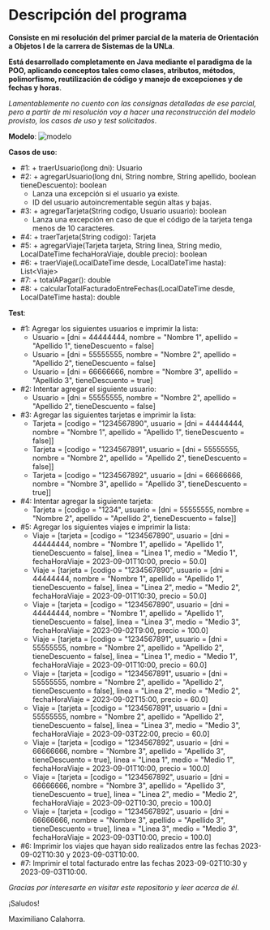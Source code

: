 # Descripción del programa
**Consiste en mi resolución del primer parcial de la materia de Orientación a Objetos I de la carrera de Sistemas de la UNLa**.

**Está desarrollado completamente en Java mediante el paradigma de la POO, aplicando conceptos tales como clases, atributos, métodos, polimorfismo, reutilización de código y manejo de excepciones y de fechas y horas**.

*Lamentablemente no cuento con las consignas detalladas de ese parcial, pero a partir de mi resolución voy a hacer una reconstrucción del modelo provisto, los casos de uso y test solicitados*.

**Modelo**:
![modelo](https://github.com/MaximilianoCalahorra/Primer_Parcial/assets/152804837/7694adca-5446-4155-9a49-0bcb1a552dc2)

**Casos de uso**:
- #1: + traerUsuario(long dni): Usuario 
- #2: + agregarUsuario(long dni, String nombre, String apellido, boolean tieneDescuento): boolean
  - Lanza una excepción si el usuario ya existe.
  - ID del usuario autoincrementable según altas y bajas.
- #3: + agregarTarjeta(String codigo, Usuario usuario): boolean
  - Lanza una excepción en caso de que el código de la tarjeta tenga menos de 10 caracteres.
- #4: + traerTarjeta(String codigo): Tarjeta
- #5: + agregarViaje(Tarjeta tarjeta, String linea, String medio, LocalDateTime fechaHoraViaje, double precio): boolean
- #6: + traerViaje(LocalDateTime desde, LocalDateTime hasta): List\<Viaje>
- #7: + totalAPagar(): double
- #8: + calcularTotalFacturadoEntreFechas(LocalDateTime desde, LocalDateTime hasta): double

**Test**:
- #1: Agregar los siguientes usuarios e imprimir la lista:
  - Usuario = \[dni = 44444444, nombre = "Nombre 1", apellido = "Apellido 1", tieneDescuento = false]
  - Usuario = \[dni = 55555555, nombre = "Nombre 2", apellido = "Apellido 2", tieneDescuento = false]
  - Usuario = \[dni = 66666666, nombre = "Nombre 3", apellido = "Apellido 3", tieneDescuento = true]
- #2: Intentar agregar el siguiente usuario:
  - Usuario = \[dni = 55555555, nombre = "Nombre 2", apellido = "Apellido 2", tieneDescuento = false]
- #3: Agregar las siguientes tarjetas e imprimir la lista:
  - Tarjeta = \[codigo = "1234567890", usuario = \[dni = 44444444, nombre = "Nombre 1", apellido = "Apellido 1", tieneDescuento = false]]
  - Tarjeta = \[codigo = "1234567891", usuario = \[dni = 55555555, nombre = "Nombre 2", apellido = "Apellido 2", tieneDescuento = false]]
  - Tarjeta = \[codigo = "1234567892", usuario = \[dni = 66666666, nombre = "Nombre 3", apellido = "Apellido 3", tieneDescuento = true]]
- #4: Intentar agregar la siguiente tarjeta:
  - Tarjeta = \[codigo = "1234", usuario = \[dni = 55555555, nombre = "Nombre 2", apellido = "Apellido 2", tieneDescuento = false]]
- #5: Agregar los siguientes viajes e imprimir la lista:
  - Viaje = \[tarjeta = \[codigo = "1234567890", usuario = \[dni = 44444444, nombre = "Nombre 1", apellido = "Apellido 1", tieneDescuento = false], linea = "Linea 1", medio = "Medio 1", fechaHoraViaje = 2023-09-01T10:00, precio = 50.0]
  - Viaje = \[tarjeta = \[codigo = "1234567890", usuario = \[dni = 44444444, nombre = "Nombre 1", apellido = "Apellido 1", tieneDescuento = false], linea = "Linea 2", medio = "Medio 2", fechaHoraViaje = 2023-09-01T10:30, precio = 50.0]
  - Viaje = \[tarjeta = \[codigo = "1234567890", usuario = \[dni = 44444444, nombre = "Nombre 1", apellido = "Apellido 1", tieneDescuento = false], linea = "Linea 3", medio = "Medio 3", fechaHoraViaje = 2023-09-02T9:00, precio = 100.0]
  - Viaje = \[tarjeta = \[codigo = "1234567891", usuario = \[dni = 55555555, nombre = "Nombre 2", apellido = "Apellido 2", tieneDescuento = false], linea = "Linea 1", medio = "Medio 1", fechaHoraViaje = 2023-09-01T10:00, precio = 60.0]
  - Viaje = \[tarjeta = \[codigo = "1234567891", usuario = \[dni = 55555555, nombre = "Nombre 2", apellido = "Apellido 2", tieneDescuento = false], linea = "Linea 2", medio = "Medio 2", fechaHoraViaje = 2023-09-02T15:00, precio = 60.0]
  - Viaje = \[tarjeta = \[codigo = "1234567891", usuario = \[dni = 55555555, nombre = "Nombre 2", apellido = "Apellido 2", tieneDescuento = false], linea = "Linea 3", medio = "Medio 3", fechaHoraViaje = 2023-09-03T22:00, precio = 60.0]
  - Viaje = \[tarjeta = \[codigo = "1234567892", usuario = \[dni = 66666666, nombre = "Nombre 3", apellido = "Apellido 3", tieneDescuento = true], linea = "Linea 1", medio = "Medio 1", fechaHoraViaje = 2023-09-01T10:00, precio = 100.0]
  - Viaje = \[tarjeta = \[codigo = "1234567892", usuario = \[dni = 66666666, nombre = "Nombre 3", apellido = "Apellido 3", tieneDescuento = true], linea = "Linea 2", medio = "Medio 2", fechaHoraViaje = 2023-09-02T10:30, precio = 100.0]
  - Viaje = \[tarjeta = \[codigo = "1234567892", usuario = \[dni = 66666666, nombre = "Nombre 3", apellido = "Apellido 3", tieneDescuento = true], linea = "Linea 3", medio = "Medio 3", fechaHoraViaje = 2023-09-03T10:00, precio = 100.0]
- #6: Imprimir los viajes que hayan sido realizados entre las fechas 2023-09-02T10:30 y 2023-09-03T10:00.
- #7: Imprimir el total facturado entre las fechas 2023-09-02T10:30 y 2023-09-03T10:00.

*Gracias por interesarte en visitar este repositorio y leer acerca de él*.

¡Saludos!

Maximiliano Calahorra.
